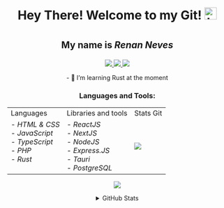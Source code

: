 # <h1 align="center">Hey There! Welcome to my Git! <img src="https://user-images.githubusercontent.com/1303154/88677602-1635ba80-d120-11ea-84d8-d263ba5fc3c0.gif" width="28px" height="28px" alt="hi"/> <h1>

## <p align="center">My name is <em>Renan Neves</em></p>

<p align="center">
  <a href="https://renansui.vercel.app" target="_blank">
    <img src="https://img.shields.io/badge/Renan's_Portfolio-8A2BE2"/>
  </a>
  <a href="https://www.linkedin.com/in/renansui/" target="_blank">
    <img src="https://img.shields.io/badge/Renan%20Neves-0077B5?style=flat&logo=linkedin&logoColor=white"/>
  </a>
  <a href="mailto:renanddtao@gmail.com" target="_blank">
    <img src="https://img.shields.io/badge/-renanddtao-c0392b?style=flat&labelColor=c0392b&logo=gmail&logoColor=white"/>
  </a>
</p>

<p align="center">- 🦀 I’m learning Rust at the moment</p>

<h3 align="center">Languages and Tools:</h3>

 <table align="center">
  <tr>
    <td>Languages</td>
     <td>Libraries and tools</td>
    <td>Stats Git</td>
  </tr>
  <tr>
    <td> 
      <em>
        - HTML & CSS<br/>
        - JavaScript<br/>
        - TypeScript<br/>
        - PHP<br/>
        - Rust<br/>
        <br/>
      </em>
    </td>
    <td>
      <em>
        - ReactJS<br/>
        - NextJS<br/>
        - NodeJS<br/>
        - Express.JS<br/>
        - Tauri<br/>
        - PostgreSQL<br/>
      </em>
    </td>
    <td><img src = "https://github-readme-stats.vercel.app/api?username=RenanSui&hide=issues&count_private=true&show_icons=true?&theme=tokyonight"> </td>
  </tr>
 </table> 

<p align="center"> <img src="https://komarev.com/ghpvc/?username=RenanSui&color=blueviolet" /> </p>

<details align="center">
<summary>
  GitHub Stats
</summary>

![](http://github-profile-summary-cards.vercel.app/api/cards/profile-details?username=RenanSui)

<p><img align="center" src="https://github-readme-streak-stats.herokuapp.com/?user=renansui&" alt="renansui" /></p>
  
<p><img align="center" src="https://github-readme-stats.vercel.app/api?username=renansui&show_icons=true&locale=en" alt="renansui" /></p>

<p><img align="center" src="https://github-readme-stats.vercel.app/api/top-langs?username=renansui&show_icons=true&locale=en&layout=compact" alt="renansui" /></p>
  
</details>


